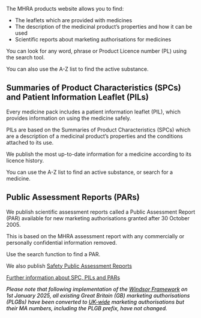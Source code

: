 The MHRA products website allows you to find:

- The leaflets which are provided with medicines
- The description of the medicinal product’s properties and how it can be used
- Scientific reports about marketing authorisations for medicines

You can look for any word, phrase or Product Licence number (PL) using the search tool.

You can also use the A-Z list to find the active substance.

## Summaries of Product Characteristics (SPCs) and Patient Information Leaflet (PILs)

Every medicine pack includes a patient information leaflet (PIL), which provides information on using the medicine safely.

PILs are based on the Summaries of Product Characteristics (SPCs) which are a description of a medicinal product’s properties and the conditions attached to its use.

We publish the most up-to-date information for a medicine according to its licence history.

You can use the A-Z list to find an active substance, or search for a medicine.

## Public Assessment Reports (PARs)

We publish scientific assessment reports called a Public Assessment Report (PAR) available for new marketing authorisations granted after 30 October 2005.

This is based on the MHRA assessment report with any commercially or personally confidential information removed.

Use the search function to find a PAR.

We also publish [Safety Public Assessment Reports][spar]

[Further information about SPC, PILs and PARs][about]

<span style="font-weight: 550; font-style: italic;">Please note that following implementation of the [Windsor Framework][Windsor] on 1st January 2025, all existing Great Britain (GB) marketing authorisations (PLGBs) have been converted to [UK-wide][UK-W] marketing authorisations but their MA numbers, including the PLGB prefix, have not changed.</span>

[spar]: https://www.gov.uk/guidance/safety-public-assessment-reports
[about]: /about
[Windsor]:https://www.gov.uk/government/collections/mhra-windsor-framework
[UK-W]:https://www.gov.uk/government/publications/uk-wide-licensing-for-human-medicines/uk-wide-licensing-for-human-medicines